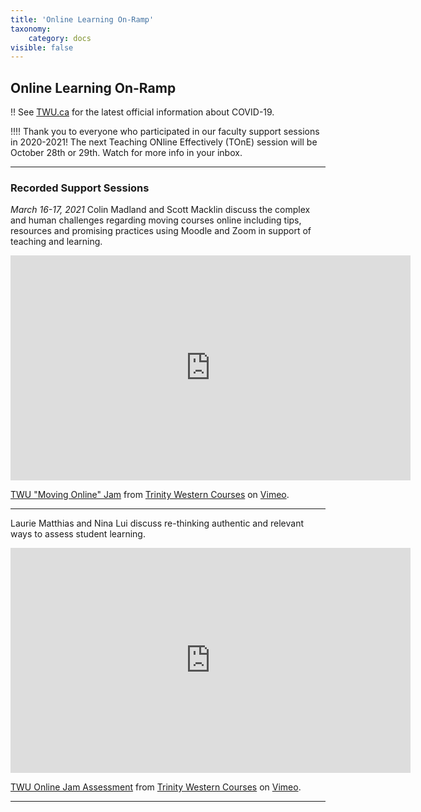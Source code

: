 ```yaml
---
title: 'Online Learning On-Ramp'
taxonomy:
    category: docs
visible: false
---
```


## Online Learning On-Ramp

!! See [TWU.ca](https://www.twu.ca) for the latest official information about COVID-19.

!!!! Thank you to everyone who participated in our faculty support sessions in 2020-2021!  The next Teaching ONline Effectively (TOnE) session will be October 28th or 29th.  Watch for more info in your inbox.

---

### Recorded Support Sessions

*March 16-17, 2021*
Colin Madland and Scott Macklin discuss the complex and human challenges regarding moving courses online including tips, resources and promising practices using Moodle and Zoom in support of teaching and learning.

<iframe src="https://player.vimeo.com/video/398390578" width="640" height="360" frameborder="0" allow="autoplay; fullscreen" allowfullscreen></iframe>
<p><a href="https://vimeo.com/398390578">TWU &quot;Moving Online&quot; Jam</a> from <a href="https://vimeo.com/twucourses">Trinity Western Courses</a> on <a href="https://vimeo.com">Vimeo</a>.</p>

---

Laurie Matthias and Nina Lui discuss re-thinking authentic and relevant ways to assess student learning.

<iframe src="https://player.vimeo.com/video/398392036" width="640" height="360" frameborder="0" allow="autoplay; fullscreen" allowfullscreen></iframe>
<p><a href="https://vimeo.com/398392036">TWU Online Jam Assessment</a> from <a href="https://vimeo.com/twucourses">Trinity Western Courses</a> on <a href="https://vimeo.com">Vimeo</a>.</p>

---
